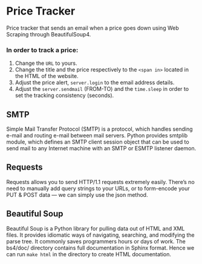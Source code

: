 # Price Tracker
Price tracker that sends an email when a price goes down using Web Scraping through BeautifulSoup4.

### In order to track a price:
1. Change the `URL` to yours.
2. Change the title and the price respectively to the `<span in>` located in the HTML of the website.
3. Adjust the price alert, `server.login` to the email address details.
4. Adjust the `server.sendmail` (FROM-TO) and the `time.sleep` in order to set the tracking consistency (seconds).


## SMTP
Simple Mail Transfer Protocol (SMTP) is a protocol, which handles sending e-mail and routing e-mail between mail servers. Python provides smtplib module, which defines an SMTP client session object that can be used to send mail to any Internet machine with an SMTP or ESMTP listener daemon.

## Requests
Requests allows you to send HTTP/1.1 requests extremely easily. There’s no need to manually add query strings to your URLs, or to form-encode your PUT & POST data — we can simply use the json method.

## Beautiful Soup
Beautiful Soup is a Python library for pulling data out of HTML and XML files. It provides idiomatic ways of navigating, searching, and modifying the parse tree. It commonly saves programmers hours or days of work.
The bs4/doc/ directory contains full documentation in Sphinx format. Hence we can run `make html` in the directory to create HTML documentation.
